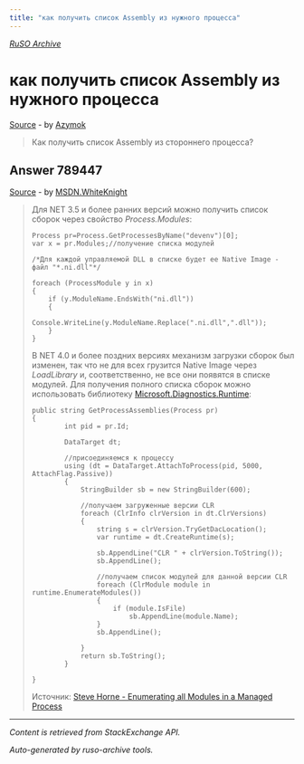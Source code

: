 ```yaml
---
title: "как получить список Assembly из нужного процесса"
---
```

<p><i><a href="https://github.com/MSDN-WhiteKnight/ruso-archive/">RuSO Archive</a></i></p>
<h1>как получить список Assembly из нужного процесса</h1>
<p><a href="https://ru.stackoverflow.com/questions/699154/%d0%ba%d0%b0%d0%ba-%d0%bf%d0%be%d0%bb%d1%83%d1%87%d0%b8%d1%82%d1%8c-%d1%81%d0%bf%d0%b8%d1%81%d0%be%d0%ba-assembly-%d0%b8%d0%b7-%d0%bd%d1%83%d0%b6%d0%bd%d0%be%d0%b3%d0%be-%d0%bf%d1%80%d0%be%d1%86%d0%b5%d1%81%d1%81%d0%b0">Source</a> - by <a href="https://ru.stackoverflow.com/users/253628/azymok">Azymok</a></p>
<blockquote>
<p>Как получить список Assembly из стороннего процесса?</p>

</blockquote>
<h2>Answer 789447</h2>
<p><a href="https://ru.stackoverflow.com/a/789447/">Source</a> - by <a href="https://ru.stackoverflow.com/users/240512/msdn-whiteknight">MSDN.WhiteKnight</a></p>
<blockquote>
<p>Для NET 3.5 и более ранних версий можно получить список сборок через свойство <em>Process.Modules</em>: </p>

<pre><code>Process pr=Process.GetProcessesByName("devenv")[0];
var x = pr.Modules;//получение списка модулей

/*Для каждой управляемой DLL в списке будет ее Native Image - файл "*.ni.dll"*/

foreach (ProcessModule y in x)
{
    if (y.ModuleName.EndsWith("ni.dll"))
    {
        Console.WriteLine(y.ModuleName.Replace(".ni.dll",".dll"));
    }
}
</code></pre>

<p>В NET 4.0 и более поздних версиях механизм загрузки сборок был изменен, так что не для всех грузится Native Image через <em>LoadLibrary</em> и, соответственно, не все они появятся в списке модулей. Для получения полного списка сборок можно использовать библиотеку <a href="https://github.com/Microsoft/clrmd" rel="nofollow noreferrer">Microsoft.Diagnostics.Runtime</a>:</p>

<pre><code>public string GetProcessAssemblies(Process pr)
{
        int pid = pr.Id;

        DataTarget dt;

        //присоединяемся к процессу
        using (dt = DataTarget.AttachToProcess(pid, 5000, AttachFlag.Passive))
        {
            StringBuilder sb = new StringBuilder(600);

            //получаем загруженные версии CLR
            foreach (ClrInfo clrVersion in dt.ClrVersions)
            {
                string s = clrVersion.TryGetDacLocation();
                var runtime = dt.CreateRuntime(s);

                sb.AppendLine("CLR " + clrVersion.ToString());
                sb.AppendLine();

                //получаем список модулей для данной версии CLR
                foreach (ClrModule module in runtime.EnumerateModules())
                {
                    if (module.IsFile)
                        sb.AppendLine(module.Name);
                }
                sb.AppendLine();

            }
            return sb.ToString();
        }           

}
</code></pre>

<p>Источник: <a href="https://blogs.msdn.microsoft.com/dsvc/2015/12/16/enumerating-all-modules-in-a-managed-process/" rel="nofollow noreferrer">Steve Horne - Enumerating all Modules in a Managed Process</a></p>

</blockquote>
<hr/>
<p><i>Content is retrieved from StackExchange API. </i></p>
<p><i>Auto-generated by ruso-archive tools. </i></p>
